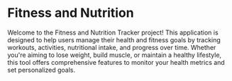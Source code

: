 # Fitness and Nutrition
Welcome to the Fitness and Nutrition Tracker project! This application is designed to help users manage their health and fitness goals by tracking workouts, activities, nutritional intake, and progress over time. Whether you're aiming to lose weight, build muscle, or maintain a healthy lifestyle, this tool offers comprehensive features to monitor your health metrics and set personalized goals.
